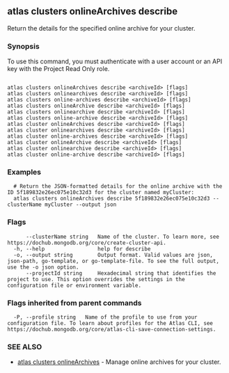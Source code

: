 ## atlas clusters onlineArchives describe

Return the details for the specified online archive for your cluster.


### Synopsis

To use this command, you must authenticate with a user account or an API key with the Project Read Only role.



```

atlas clusters onlineArchives describe <archiveId> [flags]
atlas clusters onlinearchives describe <archiveId> [flags]
atlas clusters online-archives describe <archiveId> [flags]
atlas clusters onlineArchive describe <archiveId> [flags]
atlas clusters onlinearchive describe <archiveId> [flags]
atlas clusters online-archive describe <archiveId> [flags]
atlas cluster onlineArchives describe <archiveId> [flags]
atlas cluster onlinearchives describe <archiveId> [flags]
atlas cluster online-archives describe <archiveId> [flags]
atlas cluster onlineArchive describe <archiveId> [flags]
atlas cluster onlinearchive describe <archiveId> [flags]
atlas cluster online-archive describe <archiveId> [flags]
```

### Examples

```
  # Return the JSON-formatted details for the online archive with the ID 5f189832e26ec075e10c32d3 for the cluster named myCluster:
  atlas clusters onlineArchives describe 5f189832e26ec075e10c32d3 --clusterName myCluster --output json
```


### Flags

```
      --clusterName string   Name of the cluster. To learn more, see https://dochub.mongodb.org/core/create-cluster-api.
  -h, --help                 help for describe
  -o, --output string        Output format. Valid values are json, json-path, go-template, or go-template-file. To see the full output, use the -o json option.
      --projectId string     Hexadecimal string that identifies the project to use. This option overrides the settings in the configuration file or environment variable.

```


### Flags inherited from parent commands

```
  -P, --profile string   Name of the profile to use from your configuration file. To learn about profiles for the Atlas CLI, see https://dochub.mongodb.org/core/atlas-cli-save-connection-settings.

```

### SEE ALSO


* [atlas clusters onlineArchives](atlas_clusters_onlineArchives.md)	- Manage online archives for your cluster.



